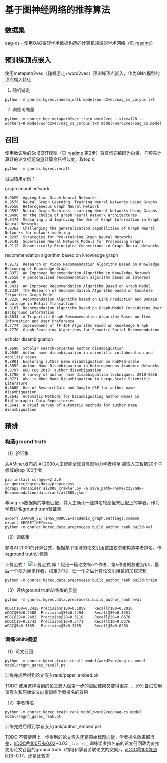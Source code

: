 # 基于图神经网络的推荐算法
## 数据集
oag-cs - 使用OAG微软学术数据构造的计算机领域的学术网络（见 [readme](data/readme.md)）

## 预训练顶点嵌入
使用metapath2vec（随机游走+word2vec）预训练顶点嵌入，作为GNN模型的顶点输入特征
1. 随机游走
```shell
python -m gnnrec.kgrec.random_walk model/word2vec/oag_cs_corpus.txt
```

2. 训练词向量
```shell
python -m gnnrec.hge.metapath2vec.train_word2vec --size=128 --workers=8 model/word2vec/oag_cs_corpus.txt model/word2vec/oag_cs.model
```

## 召回
使用微调后的SciBERT模型（见 [readme](data/readme.md) 第2步）将查询词编码为向量，与预先计算好的论文标题向量计算余弦相似度，取top k
```shell
python -m gnnrec.kgrec.recall
```

召回结果示例：

graph neural network
```
0.9629	Aggregation Graph Neural Networks
0.9579	Neural Graph Learning: Training Neural Networks Using Graphs
0.9556	Heterogeneous Graph Neural Network
0.9552	Neural Graph Machines: Learning Neural Networks Using Graphs
0.9490	On the choice of graph neural network architectures
0.9474	Measuring and Improving the Use of Graph Information in Graph Neural Networks
0.9362	Challenging the generalization capabilities of Graph Neural Networks for network modeling
0.9295	Strategies for Pre-training Graph Neural Networks
0.9142	Supervised Neural Network Models for Processing Graphs
0.9112	Geometrically Principled Connections in Graph Neural Networks
```

recommendation algorithm based on knowledge graph
```
0.9172	Research on Video Recommendation Algorithm Based on Knowledge Reasoning of Knowledge Graph
0.8972	An Improved Recommendation Algorithm in Knowledge Network
0.8558	A personalized recommendation algorithm based on interest graph
0.8431	An Improved Recommendation Algorithm Based on Graph Model
0.8334	The Research of Recommendation Algorithm based on Complete Tripartite Graph Model
0.8220	Recommendation Algorithm based on Link Prediction and Domain Knowledge in Retail Transactions
0.8167	Recommendation Algorithm Based on Graph-Model Considering User Background Information
0.8034	A Tripartite Graph Recommendation Algorithm Based on Item Information and User Preference
0.7774	Improvement of TF-IDF Algorithm Based on Knowledge Graph
0.7770	Graph Searching Algorithms for Semantic-Social Recommendation
```

scholar disambiguation
```
0.9690	Scholar search-oriented author disambiguation
0.9040	Author name disambiguation in scientific collaboration and mobility cases
0.8901	Exploring author name disambiguation on PubMed-scale
0.8852	Author Name Disambiguation in Heterogeneous Academic Networks
0.8797	KDD Cup 2013: author disambiguation
0.8796	A survey of author name disambiguation techniques: 2010–2016
0.8721	Who is Who: Name Disambiguation in Large-Scale Scientific Literature
0.8660	Use of ResearchGate and Google CSE for author name disambiguation
0.8643	Automatic Methods for Disambiguating Author Names in Bibliographic Data Repositories
0.8641	A brief survey of automatic methods for author name disambiguation
```

## 精排
### 构造ground truth
（1）验证集

从AMiner发布的 [AI 2000人工智能全球最具影响力学者榜单](https://www.aminer.cn/ai2000) 抓取人工智能20个子领域的top 100学者
```shell
pip install scrapy>=2.3.0
cd gnnrec/kgrec/data/preprocess
scrapy runspider ai2000_crawler.py -a save_path=/home/zzy/GNN-Recommendation/data/rank/ai2000.json
```

与oag-cs数据集的学者匹配，并人工确认一些排名较高但未匹配上的学者，作为学者排名ground truth验证集
```shell
export DJANGO_SETTINGS_MODULE=academic_graph.settings.common
export SECRET_KEY=xxx
python -m gnnrec.kgrec.data.preprocess.build_author_rank build-val
```

（2）训练集

参考AI 2000的计算公式，根据某个领域的论文引用数加权求和构造学者排名，作为ground truth训练集

计算公式：
![计算公式](https://originalfileserver.aminer.cn/data/ranks/%E5%AD%A6%E8%80%85%E8%91%97%E4%BD%9C%E5%85%AC%E5%BC%8F.png)
即：假设一篇论文有n个作者，第k作者的权重为1/k，最后一个视为通讯作者，权重为1/2，归一化之后计算论文引用数的加权求和

```shell
python -m gnnrec.kgrec.data.preprocess.build_author_rank build-train
```

（3）评估ground truth训练集的质量
```shell
python -m gnnrec.kgrec.data.preprocess.build_author_rank eval
```

```
nDGC@100=0.2420 Precision@100=0.1859    Recall@100=0.2016
nDGC@50=0.2308  Precision@50=0.2494     Recall@50=0.1351
nDGC@20=0.2492  Precision@20=0.3118     Recall@20=0.0678
nDGC@10=0.2743  Precision@10=0.3471     Recall@10=0.0376
nDGC@5=0.3165   Precision@5=0.3765      Recall@5=0.0203
```

### 训练GNN模型
（1）论文召回
```shell
python -m gnnrec.kgrec.train_recall model/word2vec/oag-cs.model model/rhgnn_garec_recall.pt
```
训练完成后得到论文嵌入rank/paper_embed.pkl

TODO 使用这样得到的论文嵌入做第一步的召回结果又变得很差……分别尝试使用该嵌入和原始论文向量训练学者排名的效果

（2）学者排名
```shell
python -m gnnrec.kgrec.train_rank model/word2vec/oag-cs.model model/rhgnn_garec_rank.pt
```
训练完成后得到学者嵌入rank/author_embed.pkl

TODO 不管使用上一步得到的论文嵌入还是原始标题向量，学者排名效果都很差，nDGC@100只有0.02~0.03 `_(:з」∠)_`
训练学者排名前的论文召回改为直接使用论文召回的ground truth（领域和学者关联论文的交集），nDGC@100能到0.16~0.17，还是比较差

